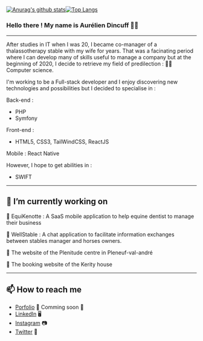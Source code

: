 ##
[![Anurag's github stats](https://github-readme-stats.vercel.app/api?username=aurelien22)](https://github.com/anuraghazra/github-readme-stats)[![Top Langs](https://github-readme-stats.vercel.app/api/top-langs/?username=aurelien22&layout=compact)](https://github.com/aurelien22/github-readme-stats)

### Hello there ! My name is Aurélien Dincuff 👋😄
--- 
After studies in IT when I was 20, I became co-manager of a thalassotherapy stable with my wife for years.
That was a facinating period where I can develop many of skills useful to manage a company but at the beginning of 2020, I decide to retrieve my field of predilection : 👨‍💻 Computer science.

I'm working to be a Full-stack developer and I enjoy discovering new technologies and possibilities but I decided to specialise in : 

Back-end :

  - PHP
  - Symfony

Front-end :

  - HTML5, CSS3, TailWindCSS, ReactJS

Mobile : React Native


However, I hope to get abilities in :

  - SWIFT

--- 

## 🔭 **I’m currently working on**

  🚀 EquiKenotte : A SaaS mobile application to help equine dentist to manage their business
  
  🚀 WellStable : A chat application to facilitate information exchanges between stables manager and horses owners.

  🚀 The website of the Plenitude centre in Pleneuf-val-andré

  🚀 The booking website of the Kerity house

---

## 📫 How to reach me
- [Porfolio](https://localhost) 🌇 Comming soon 🚀
- [LinkedIn](https://www.linkedin.com/in/aurélien-dincuff-co-gerant-entreprise/) 🖥
- [Instagram](https://www.instagram.com/aurelien_dincuff) 📷
- [Twitter](https://twitter.com/darklondon22) 🐤

